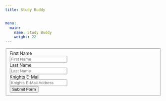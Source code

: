 ```yaml
---
title: Study Buddy


menu:
  main:
    name: Study Buddy
    weight: 22
---
```

<script>
    $(document).ready(function() {
    $('#matchmaker_form').bootstrapValidator({
        // To use feedback icons, ensure that you use Bootstrap v3.1.0 or later
        feedbackIcons: {
            valid: 'glyphicon glyphicon-ok',
            invalid: 'glyphicon glyphicon-remove',
            validating: 'glyphicon glyphicon-refresh'
        },
        fields: {
            first_name: {
                validators: {
                        stringLength: {
                        min: 2,
                    },
                        notEmpty: {
                        message: 'Please supply your first name'
                    }
                }
            },
             last_name: {
                validators: {
                     stringLength: {
                        min: 2,
                    },
                    notEmpty: {
                        message: 'Please supply your last name'
                    }
                }
            },
            email: {
                validators: {
                    notEmpty: {
                        message: 'Please supply your email address'
                    },
                    emailAddress: {
                        message: 'Please supply a valid email address'
                    }
                }
            },
            phone: {
                validators: {
                    notEmpty: {
                        message: 'Please supply your phone number'
                    },
                    phone: {
                        country: 'US',
                        message: 'Please supply a vaild phone number with area code'
                    }
                }
            },
            address: {
                validators: {
                     stringLength: {
                        min: 8,
                    },
                    notEmpty: {
                        message: 'Please supply your street address'
                    }
                }
            },
            city: {
                validators: {
                     stringLength: {
                        min: 4,
                    },
                    notEmpty: {
                        message: 'Please supply your city'
                    }
                }
            },
            state: {
                validators: {
                    notEmpty: {
                        message: 'Please select your state'
                    }
                }
            },
            zip: {
                validators: {
                    notEmpty: {
                        message: 'Please supply your zip code'
                    },
                    zipCode: {
                        country: 'US',
                        message: 'Please supply a vaild zip code'
                    }
                }
            },
            comment: {
                validators: {
                      stringLength: {
                        min: 10,
                        max: 200,
                        message:'Please enter at least 10 characters and no more than 200'
                    },
                    notEmpty: {
                        message: 'Please supply a description of your project'
                    }
                    }
                }
            }
        })
        .on('success.form.bv', function(e) {
            $('#success_message').slideDown({ opacity: "show" }, "slow") // Do something ...
                $('#matchmaker_form').data('bootstrapValidator').resetForm();

            // Prevent form submission
            e.preventDefault();

            // Get the form instance
            var $form = $(e.target);

            // Get the BootstrapValidator instance
            var bv = $form.data('bootstrapValidator');

            // Use Ajax to submit form data
            $.post($form.attr('action'), $form.serialize(), function(result) {
                console.log(result);
            }, 'json');
        });
});
</script>

<html>
<head>
  <style>
    #success_message{ 
      display: none;
    };
  </style>
</head>

<body>
<div class="container">
  <form class="well form-horizontal" action=" " method="post" id="matchmaker_form" data-netlify="true">
    <fieldset>
      <!-- Text input-->
      <div class="form-group">
        <label class="col-md-4 control-label">First Name</label>
        <div class="col-md-4 inputGroupContainer">
          <div class="input-group">
            <span class="input-group-addon"><i class="glyphicon glyphicon-user"></i></span>
            <input name="first_name" placeholder="First Name" class="form-control" type="text">
          </div>
        </div>
      </div>
      <!-- Text input-->
      <div class="form-group">
        <label class="col-md-4 control-label">Last Name</label>
        <div class="col-md-4 inputGroupContainer">
          <div class="input-group">
            <span class="input-group-addon"><i class="glyphicon glyphicon-user"></i></span>
            <input name="last_name" placeholder="Last Name" class="form-control" type="text">
          </div>
        </div>
      </div>
      <!-- Text input-->
      <div class="form-group">
        <label class="col-md-4 control-label">Knights E-Mail</label>
        <div class="col-md-4 inputGroupContainer">
          <div class="input-group">
            <span class="input-group-addon"><i class="glyphicon glyphicon-envelope"></i></span>
            <input name="email" placeholder="Knights E-Mail Address" class="form-control" type="text">
          </div>
        </div>
      </div>
      <!-- Success message -->
      <div class="alert alert-success" role="alert" id="success_message">Success <i
          class="glyphicon glyphicon-thumbs-up"></i> Thanks for contacting us, we will get back to you shortly.</div>
      <!-- Button -->
      <div class="form-group">
        <label class="col-md-4 control-label"></label>
        <div class="col-md-4">
          <button type="submit" class="btn btn-warning">Submit Form<span class="glyphicon glyphicon-send"></span></button>
        </div>
      </div>
    </fieldset>
  </form>
</div>
</div><!-- /.container -->
</body>